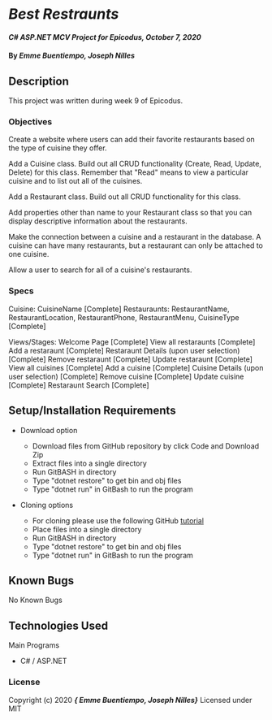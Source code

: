 # _Best Restraunts_

#### _C# ASP.NET MCV Project for Epicodus, October 7, 2020_

#### By _**Emme Buentiempo, Joseph Nilles**_

## Description

This project was written during week 9 of Epicodus.

### Objectives

Create a website where users can add their favorite restaurants based on the type of cuisine they offer.

Add a Cuisine class. Build out all CRUD functionality (Create, Read, Update, Delete) for this class. Remember that "Read" means to view a particular cuisine and to list out all of the cuisines.

Add a Restaurant class. Build out all CRUD functionality for this class.

Add properties other than name to your Restaurant class so that you can display descriptive information about the restaurants.

Make the connection between a cuisine and a restaurant in the database. A cuisine can have many restaurants, but a restaurant can only be attached to one cuisine.

Allow a user to search for all of a cuisine's restaurants.

### Specs

Cuisine: CuisineName [Complete]
Restauraunts: RestaurantName, RestaurantLocation, RestaurantPhone, RestaurantMenu, CuisineType [Complete]

Views/Stages:
Welcome Page [Complete]
  View all restaraunts [Complete]
    Add a restaraunt [Complete]
    Restaraunt Details (upon user selection) [Complete]
      Remove restaraunt [Complete]
      Update restaraunt [Complete]
  View all cuisines [Complete]
    Add a cuisine [Complete]
    Cuisine Details (upon user selection) [Complete]
      Remove cuisine [Complete]
      Update cuisine [Complete]
  Restaraunt Search [Complete]


## Setup/Installation Requirements

* Download option
  * Download files from GitHub repository by click Code and Download Zip
  * Extract files into a single directory 
  * Run GitBASH in directory
  * Type "dotnet restore" to get bin and obj files
  * Type "dotnet run" in GitBash to run the program

* Cloning options
  * For cloning please use the following GitHub [tutorial](https://docs.github.com/en/enterprise/2.16/user/github/creating-cloning-and-archiving-repositories/cloning-a-repository)
  * Place files into a single directory 
  * Run GitBASH in directory
  * Type "dotnet restore" to get bin and obj files
  * Type "dotnet run" in GitBash to run the program

## Known Bugs

No Known Bugs

## Technologies Used

Main Programs
* C# / ASP.NET

### License

Copyright (c) 2020 **_{ Emme Buentiempo, Joseph Nilles}_**
Licensed under MIT
